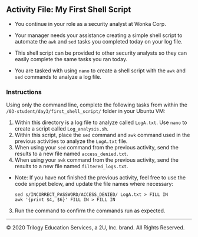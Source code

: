 ## Activity File: My First Shell Script   
  
- You continue in your role as a security analyst at Wonka Corp.

- Your manager needs your assistance creating a simple shell script to automate the `awk` and `sed` tasks you completed today on your log file.

- This shell script can be provided to other security analysts so they can easily complete the same tasks you ran today.

- You are tasked with using `nano` to create a shell script with the `awk` and `sed` commands to analyze a log file.

### Instructions

Using only the command line, complete the following tasks from within the `/03-student/day3/first_shell_script/` folder in your Ubuntu VM:
  
1. Within this directory is a log file to analyze called `LogA.txt`. Use `nano` to create a script called `Log_analysis.sh`.
2. Within this script, place the `sed` command and `awk` command used in the previous activities to analyze the `LogA.txt` file.
3. When using your `sed` command from the previous activity, send the results to a new file named `access_denied.txt`. 
4. When using your `awk` command from the previous activity, send the results to a new file named `filtered_logs.txt`. 
- Note: If you have not finished the previous activity, feel free to use the code snippet below, and update the file names where necessary:

      sed s/INCORRECT_PASSWORD/ACCESS_DENIED/ LogA.txt > FILL IN
      awk '{print $4, $6}' FILL IN > FILL IN

3. Run the command to confirm the commands run as expected.
    
--- 

© 2020 Trilogy Education Services, a 2U, Inc. brand. All Rights Reserved.
